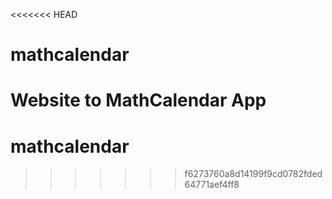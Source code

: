 <<<<<<< HEAD
# mathcalendar
Website to MathCalendar App
=======
# mathcalendar
>>>>>>> f6273760a8d14199f9cd0782fded64771aef4ff8
